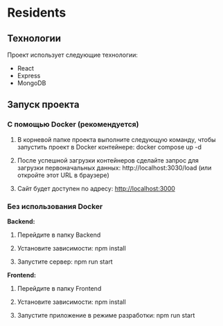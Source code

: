 # Residents

## Технологии

Проект использует следующие технологии:

- React
- Express
- MongoDB

## Запуск проекта

### С помощью Docker (рекомендуется)

1. В корневой папке проекта выполните следующую команду, чтобы запустить проект в Docker контейнере: docker compose up -d

2. После успешной загрузки контейнеров сделайте запрос для загрузки первоначальных данных: http://localhost:3030/load (или откройте этот URL в браузере)

3. Сайт будет доступен по адресу: [http://localhost:3000](http://localhost:3000)

### Без использования Docker

**Backend:**

1. Перейдите в папку Backend

2. Установите зависимости: npm install

3. Запустите сервер: npm run start

**Frontend:**

1. Перейдите в папку Frontend

2. Установите зависимости: npm install

3. Запустите приложение в режиме разработки: npm run start